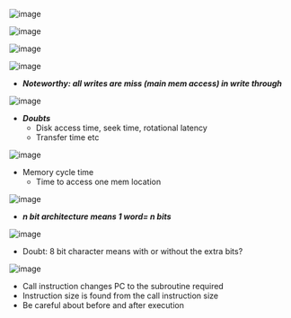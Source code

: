 ![image](https://user-images.githubusercontent.com/43994542/106784718-a83ff200-6672-11eb-84e6-7df377371093.png)

![image](https://user-images.githubusercontent.com/43994542/106785810-d540d480-6673-11eb-9e0e-8b47d14b0ff0.png)


![image](https://user-images.githubusercontent.com/43994542/106784798-bdb51c00-6672-11eb-8156-1808a4dc87fa.png)

![image](https://user-images.githubusercontent.com/43994542/106784868-cefe2880-6672-11eb-964b-7e89419e1929.png)
- ***Noteworthy: all writes are miss (main mem access) in write through*** 

![image](https://user-images.githubusercontent.com/43994542/106784985-f05f1480-6672-11eb-8e45-68706556979b.png)
- ***Doubts*** 
    - Disk access time, seek time, rotational latency
    - Transfer time etc

![image](https://user-images.githubusercontent.com/43994542/106785123-14225a80-6673-11eb-81c0-59a2924c9fe4.png)
- Memory cycle time
    - Time to access one mem location

![image](https://user-images.githubusercontent.com/43994542/106785254-374d0a00-6673-11eb-89b5-87e7a4726aeb.png)
- ***n bit architecture means 1 word= n bits*** 

![image](https://user-images.githubusercontent.com/43994542/106785374-5481d880-6673-11eb-958e-f62d41cde81b.png)
- Doubt: 8 bit character means with or without the extra bits?

![image](https://user-images.githubusercontent.com/43994542/106785548-8135f000-6673-11eb-9884-1958c3db3c72.png)
- Call instruction changes PC to the subroutine required
- Instruction size is found from the call instruction size
- Be careful about before and after execution

